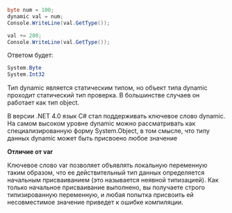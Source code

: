 ```C#
byte num = 100;
dynamic val = num;
Console.WriteLine(val.GetType());

val += 200;
Console.WriteLine(val.GetType());
```

Ответом будет:
```C#
System.Byte
System.Int32
```

Тип dynamic является статическим типом, но объект типа dynamic проходит статический тип проверка. В большинстве случаев он работает как тип object.

В версии .NET 4.0 язык C# стал поддерживать ключевое слово dynamic. На самом высоком уровне dynamic можно рассматривать как специализированную форму System.Object, в том смысле, что типу данных dynamic может быть присвоено любое значение

**Отличие от var**

Ключевое слово var позволяет объявлять локальную переменную таким образом, что ее действительный тип данных определяется начальным присваиванием (это называется неявной типизацией). Как только начальное присваивание выполнено, вы получаете строго типизированную переменную, и любая попытка присвоить ей несовместимое значение приведет к ошибке компиляции.